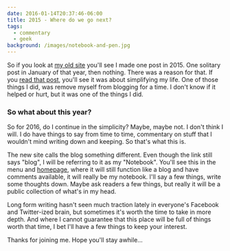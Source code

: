 ```yaml
---
date: 2016-01-14T20:37:46-06:00
title: 2015 - Where do we go next?
tags: 
  - commentary
  - geek
background: /images/notebook-and-pen.jpg
---
```


So if you look at [my old site][blog] you'll see I made one post in 2015.  One solitary post in January of that year, then nothing.  There was a reason for that.  If you [read that post][2015], you'll see it was about simplifying my life.  One of those things I did, was remove myself from blogging for a time.  I don't know if it helped or hurt, but it was one of the things I did.

### So what about this year?

So for 2016, do I continue in the simplicity?  Maybe, maybe not.  I don't think I will.  I do have things to say from time to time, commentary on stuff that I wouldn't mind writing down and keeping.  So that's what this is.

The new site calls the blog something different.  Even though the link still says "blog", I will be referring to it as my "Notebook".  You'll see this in the menu and [homepage][], where it will still function like a blog and have comments available, it will really be my notebook.  I'll say a few things, write some thoughts down.  Maybe ask readers a few things, but really it will be a public collection of what's in my head.

Long form writing hasn't seen much traction lately in everyone's Facebook and Twitter-ized brain, but sometimes it's worth the time to take in more depth.  And where I cannot guarantee that this place will be full of things worth that time, I bet I'll have a few things to keep your interest.

Thanks for joining me.  Hope you'll stay awhile...

[blog]: http://blog.traeblain.com/
[2015]: http://blog.traeblain.com/2015/2014-and-looking-ahead
[homepage]: /
